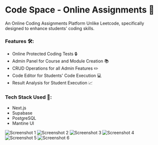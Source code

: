 # Code Space - Online Assignments 🚀

An Online Coding Assignments Platform Unlike Leetcode, specifically designed to enhance students' coding skills.

### Features 🛠️:
- Online Protected Coding Tests 🔒
- Admin Panel for Course and Module Creation 📚
- CRUD Operations for all Admin Features ✏️
- Code Editor for Students' Code Execution 💻
- Result Analysis for Student Execution 📈

### Tech Stack Used 🧰:
- Next.js
- Supabase
- PostgreSQL
- Mantine UI

![Screenshot 1](https://github.com/sakkurthi-sashank/code-space/assets/126908332/d0dff243-916e-4629-8da2-d9bc80027b9e)
![Screenshot 2](https://github.com/sakkurthi-sashank/code-space/assets/126908332/1a00c541-bb86-4ba7-bf12-3d3998b45aea)
![Screenshot 3](https://github.com/sakkurthi-sashank/code-space/assets/126908332/da3ea80c-9f95-458c-a0bd-18619b3e52a0)
![Screenshot 4](https://github.com/sakkurthi-sashank/code-space/assets/126908332/127720fc-8dae-4b5f-b6ea-c25b94c2fdbb)
![Screenshot 5](https://github.com/sakkurthi-sashank/code-space/assets/126908332/c59877bb-63a1-489e-9ed1-a6cc5b02b0e8)
![Screenshot 6](https://github.com/sakkurthi-sashank/code-space/assets/126908332/7f52cab3-3e66-459d-aad3-d490d283f509)
